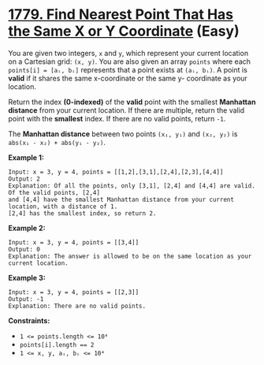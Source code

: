 # [1779. Find Nearest Point That Has the Same X or Y Coordinate][link] (Easy)

[link]: https://leetcode.com/problems/find-nearest-point-that-has-the-same-x-or-y-coordinate/

You are given two integers, `x` and `y`, which represent your current location on a Cartesian grid:
`(x, y)`. You are also given an array `points` where each `points[i] = [aᵢ, bᵢ]` represents that a
point exists at `(aᵢ, bᵢ)`. A point is **valid** if it shares the same x-coordinate or the same y-
coordinate as your location.

Return the index **(0-indexed)** of the **valid** point with the smallest **Manhattan distance** from
your current location. If there are multiple, return the valid point with the **smallest** index. If
there are no valid points, return `-1`.

The **Manhattan distance** between two points `(x₁, y₁)` and `(x₂, y₂)` is `abs(x₁ - x₂) + abs(y₁ -
y₂)`.

**Example 1:**

```
Input: x = 3, y = 4, points = [[1,2],[3,1],[2,4],[2,3],[4,4]]
Output: 2
Explanation: Of all the points, only [3,1], [2,4] and [4,4] are valid. Of the valid points, [2,4]
and [4,4] have the smallest Manhattan distance from your current location, with a distance of 1.
[2,4] has the smallest index, so return 2.
```

**Example 2:**

```
Input: x = 3, y = 4, points = [[3,4]]
Output: 0
Explanation: The answer is allowed to be on the same location as your current location.
```

**Example 3:**

```
Input: x = 3, y = 4, points = [[2,3]]
Output: -1
Explanation: There are no valid points.
```

**Constraints:**

- `1 <= points.length <= 10⁴`
- `points[i].length == 2`
- `1 <= x, y, aᵢ, bᵢ <= 10⁴`
